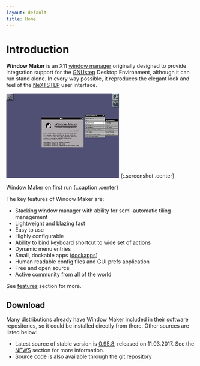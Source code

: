 ```yaml
---
layout: default
title: Home
---
```


Introduction
============

**Window Maker** is an X11 [window
manager](http://en.wikipedia.org/wiki/Window_manager) originally designed to
provide integration support for the [GNUstep](http://gnustep.org) Desktop
Environment, although it can run stand alone. In every way possible, it
reproduces the elegant look and feel of the
[NeXTSTEP](http://en.wikipedia.org/wiki/NeXTSTEP) user interface.

[![Default Window Maker config](img/wmaker_thumb.png)](img/wmaker.png)
{:.screenshot .center}

Window Maker on first run
{:.caption .center}

The key features of Window Maker are:

- Stacking window manager with ability for semi-automatic tiling management
- Lightweight and blazing fast
- Easy to use
- Highly configurable
- Ability to bind keyboard shortcut to wide set of actions
- Dynamic menu entries 
- Small, dockable apps ([dockapps](https://www.dockapps.net))
- Human readable config files and GUI prefs application
- Free and open source
- Active community from all of the world

See [features](features.html) section for more.

Download
--------

Many distributions already have Window Maker included in their software
repositories, so it could be installed directly from there. Other sources are
listed below:

- Latest source of stable version is 
  [0.95.8](pub/source/release/WindowMaker-0.95.8.tar.gz), released on
  11.03.2017. See the [NEWS](news) section for more information.
- Source code is also available through the
  [git repository](http://repo.or.cz/w/wmaker-crm.git)
